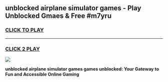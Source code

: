 
## unblocked airplane simulator games - Play Unblocked Gmaes & Free #m7yru
<h3>
<a href="https://news.freeplayer.one?title=unblocked_airplane_simulator_games&ref=03M">CLICK TO PLAY</a></h3>
<hr>

<h3>
<a href="https://news.freeplayer.one?title=unblocked_airplane_simulator_games&ref=03M">CLICK 2 PLAY</a>
  
</h3>

<a href="https://news.freeplayer.one?title=unblocked_airplane_simulator_games&ref=03M"><img src="https://clearcache.store/games.png"></a>


**unblocked airplane simulator games games unblocked: Your Gateway to Fun and Accessible Online Gaming**
